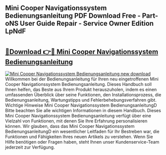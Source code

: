 ## Mini Cooper Navigationssystem Bedienungsanleitung PDF Download Free - Part-oNS User Guide Repair - Service Owner Edition LpNdF

# <h2><a href="http://df21sn.blite.top/?on=Mini+Cooper+Navigationssystem+Bedienungsanleitung">🔗Download 👉🔴 Mini Cooper Navigationssystem Bedienungsanleitung</a></h2>

[![Mini Cooper Navigationssystem Bedienungsanleitung new download](https://i.imgur.com/lujVjoI.png)](http://df21sn.blite.top/?on=Mini+Cooper+Navigationssystem+Bedienungsanleitung)
Willkommen bei der Bedienungsanleitung für Ihren neu eingetroffenen Mini Cooper Navigationssystem Bedienungsanleitung. Dieses Handbuch soll Ihnen helfen, das Beste aus Ihrem Produkt herauszuholen, indem es einen umfassenden Überblick über seine Funktionen, den Installationsprozess, die Bedienungsanleitung, Wartungstipps und Fehlerbehebungsverfahren gibt. Wichtige Hinweise Mini Cooper Navigationssystem BedienungsanleitungD Bitte beachten Sie alle wichtigen Informationen in diesem Handbuch. Dieses Mini Cooper Navigationssystem Bedienungsanleitung verfügt über eine Vielzahl von Funktionen, mit denen Sie Ihre Erfahrung personalisieren können. Wir glauben, dass das Mini Cooper Navigationssystem BedienungsanleitungD ein wesentlicher Leitfaden für Ihr Bestreben war, die Funktionen und Fähigkeiten Ihres neuen Artikels zu verstehen. Wenn Sie Hilfe benötigen oder Fragen haben, steht Ihnen unser Kundenservice-Team jederzeit zur Verfügung.
